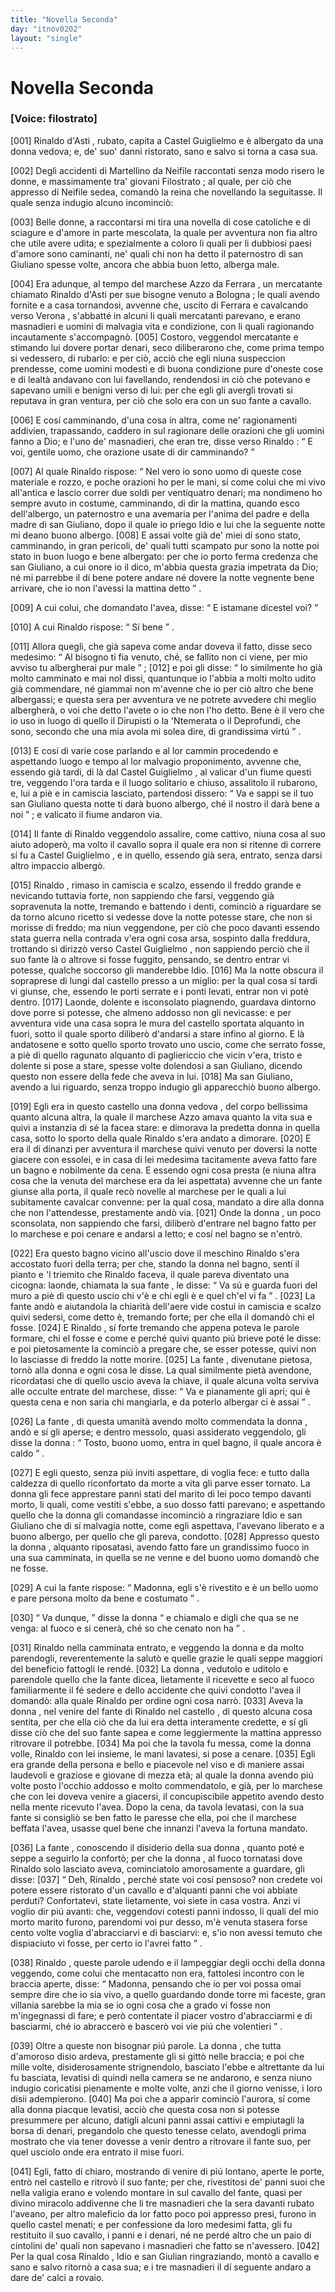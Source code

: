 ```yaml
---
title: "Novella Seconda"
day: "itnov0202"
layout: "single"
---
```

<div id="nov0202" type="novella" who="filostrato">
 <h1>
  Novella Seconda
 </h1>
 <argument>
  <p>
   <h3>
    [Voice: filostrato]
   </h3>
  </p>
  <p>
   <a name="p02020001">
    [001]
   </a>
   <name persref="rinaldoasti" type="person">
    Rinaldo d'Asti
   </name>
   , rubato, capita a
   <name placeref="castelguiglielmo" type="place">
    Castel Guiglielmo
   </name>
   e &egrave; albergato da una
   <name persref="vedova-0202" type="person">
    donna
   </name>
   vedova; e, de' suo' danni ristorato, sano e salvo si torna a casa sua.
  </p>
 </argument>
 <div3 type="commentary" who="author">
  <p>
   <a name="p02020002">
    [002]
   </a>
   Degli accidenti di
   <name persref="martellino" type="person">
    Martellino
   </name>
   da
   <name persref="neifile" type="person">
    Neifile
   </name>
   raccontati senza modo risero le donne, e massimamente tra' giovani
   <name persref="filostrato" type="person">
    Filostrato
   </name>
   ; al quale, per ci&ograve; che appresso di
   <name persref="neifile" type="person">
    Neifile
   </name>
   sedea, comand&ograve; la reina che novellando la seguitasse. Il quale senza indugio alcuno incominci&ograve;:
  </p>
 </div3>
 <div3 type="commentary" who="filostrato">
  <p>
   <a name="p02020003">
    [003]
   </a>
   Belle donne, a raccontarsi mi tira una novella di cose catoliche e di sciagure e d'amore in parte mescolata, la quale per avventura non fia altro che utile avere udita; e spezialmente a coloro li quali per li dubbiosi paesi d'amore sono caminanti, ne' quali chi non ha detto il paternostro di san Giuliano spesse volte, ancora che abbia buon letto, alberga male.
  </p>
 </div3>
 <p>
  <a name="p02020004">
   [004]
  </a>
  Era adunque, al tempo del
  <name persref="marcheseazzo" type="person">
   marchese Azzo da Ferrara
  </name>
  , un mercatante chiamato
  <name persref="rinaldoasti" type="person">
   Rinaldo d'Asti
  </name>
  per sue bisogne venuto a
  <name placeref="bologna" type="place">
   Bologna
  </name>
  ; le quali avendo fornite e a casa tornandosi, avvenne che, uscito di
  <name placeref="ferrara" type="place">
   Ferrara
  </name>
  e cavalcando verso
  <name placeref="verona" type="place">
   Verona
  </name>
  , s'abbatt&eacute; in alcuni li quali mercatanti parevano, e erano masnadieri e uomini di malvagia vita e condizione, con li quali ragionando incautamente s'accompagn&ograve;.
  <a name="p02020005">
   [005]
  </a>
  Costoro, veggendol mercatante e stimando lui dovere portar denari, seco diliberarono che, come prima tempo si vedessero, di rubarlo: e per ci&ograve;, acci&ograve; che egli niuna suspeccion prendesse, come uomini modesti e di buona condizione pure d'oneste cose e di lealt&agrave; andavano con lui favellando, rendendosi in ci&ograve; che potevano e sapevano umili e benigni verso di lui: per che egli gli avergli trovati si reputava in gran ventura, per ci&ograve; che solo era con un suo fante a cavallo.
 </p>
 <p>
  <a name="p02020006">
   [006]
  </a>
  E cos&iacute; camminando, d'una cosa in altra, come ne' ragionamenti addivien, trapassando, caddero in sul ragionare delle orazioni che gli uomini fanno a Dio; e l'uno de' masnadieri, che eran tre, disse verso
  <name persref="rinaldoasti" type="person">
   Rinaldo
  </name>
  :
  <q direct="unspecified" who="ladro-0202">
   E voi, gentile uomo, che orazione usate di dir camminando?
  </q>
 </p>
 <p>
  <a name="p02020007">
   [007]
  </a>
  Al quale
  <name persref="rinaldoasti" type="person">
   Rinaldo
  </name>
  rispose:
  <q direct="unspecified" who="rinaldoasti">
   Nel vero io sono uomo di queste cose materiale e rozzo, e poche orazioni ho per le mani, s&iacute; come colui che mi vivo all'antica e lascio correr due soldi per ventiquatro denari; ma nondimeno ho sempre avuto in costume, camminando, di dir la mattina, quando esco dell'albergo, un paternostro e una avemaria per l'anima del padre e della madre di san Giuliano, dopo il quale io priego Idio e lui che la seguente notte mi deano buono albergo.
   <a name="p02020008">
    [008]
   </a>
   E assai volte gi&agrave; de' miei d&iacute; sono stato, camminando, in gran pericoli, de' quali tutti scampato pur sono la notte poi stato in buon luogo e bene albergato: per che io porto ferma credenza che san Giuliano, a cui onore io il dico, m'abbia questa grazia impetrata da Dio; n&eacute; mi parrebbe il d&iacute; bene potere andare n&eacute; dovere la notte vegnente bene arrivare, che io non l'avessi la mattina detto
  </q>
  .
 </p>
 <p>
  <a name="p02020009">
   [009]
  </a>
  A cui colui, che domandato l'avea, disse:
  <q direct="unspecified" who="ladro-0202">
   E istamane dicestel voi?
  </q>
 </p>
 <p>
  <a name="p02020010">
   [010]
  </a>
  A cui
  <name persref="rinaldoasti" type="person">
   Rinaldo
  </name>
  rispose:
  <q direct="unspecified" who="rinaldoasti">
   S&iacute; bene
  </q>
  .
 </p>
 <p>
  <a name="p02020011">
   [011]
  </a>
  Allora quegli, che gi&agrave; sapeva come andar doveva il fatto, disse seco medesimo:
  <q direct="unspecified" who="ladro-0202">
   Al bisogno ti fia venuto, ch&eacute;, se fallito non ci viene, per mio avviso tu albergherai pur male
  </q>
  ;
  <a name="p02020012">
   [012]
  </a>
  e poi gli disse:
  <q direct="unspecified">
   Io similmente ho gi&agrave; molto camminato e mai nol dissi, quantunque io l'abbia a molti molto udito gi&agrave; commendare, n&eacute; giammai non m'avenne che io per ci&ograve; altro che bene albergassi; e questa sera per avventura ve ne potrete avvedere chi meglio albergher&agrave;, o voi che detto l'avete o io che non l'ho detto. Bene &egrave; il vero che io uso in luogo di quello il Dirupisti o la 'Ntemerata o il Deprofundi, che sono, secondo che una mia avola mi solea dire, di grandissima virt&uacute;
  </q>
  .
 </p>
 <p>
  <a name="p02020013">
   [013]
  </a>
  E cos&iacute; di varie cose parlando e al lor cammin procedendo e aspettando luogo e tempo al lor malvagio proponimento, avvenne che, essendo gi&agrave; tardi, di l&agrave; dal
  <name placeref="castelguiglielmo" type="place">
   Castel Guiglielmo
  </name>
  , al valicar d'un
  <name placeref="fiume-0202" type="place">
   fiume
  </name>
  questi tre, veggendo l'ora tarda e il luogo solitario e chiuso, assalitolo il rubarono, e, lui a pi&egrave; e in camiscia lasciato, partendosi dissero:
  <q direct="unspecified" who="ladro-0202">
   Va e sappi se il tuo san Giuliano questa notte ti dar&agrave; buono albergo, ch&eacute; il nostro il dar&agrave; bene a noi
  </q>
  ; e valicato il fiume andaron via.
 </p>
 <p>
  <a name="p02020014">
   [014]
  </a>
  Il fante di
  <name persref="rinaldoasti" type="person">
   Rinaldo
  </name>
  veggendolo assalire, come cattivo, niuna cosa al suo aiuto adoper&ograve;, ma volto il cavallo sopra il quale era non si ritenne di correre s&iacute; fu a
  <name placeref="castelguiglielmo" type="place">
   Castel Guiglielmo
  </name>
  , e in quello, essendo gi&agrave; sera, entrato, senza darsi altro impaccio alberg&ograve;.
 </p>
 <p>
  <a name="p02020015">
   [015]
  </a>
  <name persref="rinaldoasti" type="person">
   Rinaldo
  </name>
  , rimaso in camiscia e scalzo, essendo il freddo grande e nevicando tuttavia forte, non sappiendo che farsi, veggendo gi&agrave; sopravenuta la notte, tremando e battendo i denti, cominci&ograve; a riguardare se da torno alcuno ricetto si vedesse dove la notte potesse stare, che non si morisse di freddo; ma niun veggendone, per ci&ograve; che poco davanti essendo stata guerra nella contrada v'era ogni cosa arsa, sospinto dalla freddura, trottando si dirizz&ograve; verso
  <name placeref="castelguiglielmo" type="place">
   Castel Guiglielmo
  </name>
  , non sappiendo perci&ograve; che il suo fante l&agrave; o altrove si fosse fuggito, pensando, se dentro entrar vi potesse, qualche soccorso gli manderebbe Idio.
  <a name="p02020016">
   [016]
  </a>
  Ma la notte obscura il sopraprese di lungi dal
  <name placeref="castelguiglielmo" type="place">
   castello
  </name>
  presso a un miglio: per la qual cosa s&iacute; tardi vi giunse, che, essendo le porti serrate e i ponti levati, entrar non vi pot&eacute; dentro.
  <a name="p02020017">
   [017]
  </a>
  Laonde, dolente e isconsolato piagnendo, guardava dintorno dove porre si potesse, che almeno addosso non gli nevicasse: e per avventura vide una casa sopra le mura del
  <name placeref="castelguiglielmo" type="place">
   castello
  </name>
  sportata alquanto in fuori, sotto il quale sporto diliber&ograve; d'andarsi a stare infino al giorno. E l&agrave; andatosene e sotto quello sporto trovato uno uscio, come che serrato fosse, a pi&egrave; di quello ragunato alquanto di pagliericcio che vicin v'era, tristo e dolente si pose a stare, spesse volte dolendosi a san Giuliano, dicendo questo non essere della fede che aveva in lui.
  <a name="p02020018">
   [018]
  </a>
  Ma san Giuliano, avendo a lui riguardo, senza troppo indugio gli apparecchi&ograve; buono albergo.
 </p>
 <p>
  <a name="p02020019">
   [019]
  </a>
  Egli era in questo
  <name placeref="castelguiglielmo" type="place">
   castello
  </name>
  una
  <name persref="vedova-0202" type="person">
   donna vedova
  </name>
  , del corpo bellissima quanto alcuna altra, la quale il
  <name persref="marcheseazzo" type="person">
   marchese Azzo
  </name>
  amava quanto la vita sua e quivi a instanzia di s&eacute; la facea stare: e dimorava la predetta
  <name persref="vedova-0202" type="person">
   donna
  </name>
  in quella casa, sotto lo sporto della quale
  <name persref="rinaldoasti" type="person">
   Rinaldo
  </name>
  s'era andato a dimorare.
  <a name="p02020020">
   [020]
  </a>
  E era il d&iacute; dinanzi per avventura il marchese quivi venuto per doversi la notte giacere con essolei, e in casa di lei medesima tacitamente aveva fatto fare un bagno e nobilmente da cena. E essendo ogni cosa presta (e niuna altra cosa che la venuta del marchese era da lei aspettata) avvenne che un fante giunse alla porta, il quale rec&ograve; novelle al marchese per le quali a lui subitamente cavalcar convenne: per la qual cosa, mandato a dire alla
  <name persref="vedova-0202" type="person">
   donna
  </name>
  che non l'attendesse, prestamente and&ograve; via.
  <a name="p02020021">
   [021]
  </a>
  Onde la
  <name persref="vedova-0202" type="person">
   donna
  </name>
  , un poco sconsolata, non sappiendo che farsi, diliber&ograve; d'entrare nel bagno fatto per lo marchese e poi cenare e andarsi a letto; e cos&iacute; nel bagno se n'entr&ograve;.
 </p>
 <p>
  <a name="p02020022">
   [022]
  </a>
  Era questo bagno vicino all'uscio dove il meschino
  <name persref="rinaldoasti" type="person">
   Rinaldo
  </name>
  s'era accostato fuori della terra; per che, stando la
  <name persref="vedova-0202" type="person">
   donna
  </name>
  nel bagno, sent&iacute; il pianto e 'l triemito che
  <name persref="rinaldoasti" type="person">
   Rinaldo
  </name>
  faceva, il quale pareva diventato una cicogna: laonde, chiamata la sua
  <name persref="fante-0202" type="person">
   fante
  </name>
  , le disse:
  <q direct="unspecified" who="vedova-0202">
   Va s&uacute; e guarda fuori del muro a pi&egrave; di questo uscio chi v'&egrave; e chi egli &egrave; e quel ch'el vi fa
  </q>
  .
  <a name="p02020023">
   [023]
  </a>
  La
  <name persref="fante-0202" type="person">
   fante
  </name>
  and&ograve; e aiutandola la chiarit&agrave; dell'aere vide costui in camiscia e scalzo quivi sedersi, come detto &egrave;, tremando forte; per che ella il domand&ograve; chi el fosse.
  <a name="p02020024">
   [024]
  </a>
  E
  <name persref="rinaldoasti" type="person">
   Rinaldo
  </name>
  , s&iacute; forte tremando che appena poteva le parole formare, chi el fosse e come e perch&eacute; quivi quanto pi&uacute; brieve pot&eacute; le disse: e poi pietosamente la cominci&ograve; a pregare che, se esser potesse, quivi non lo lasciasse di freddo la notte morire.
  <a name="p02020025">
   [025]
  </a>
  La
  <name persref="fante-0202" type="person">
   fante
  </name>
  , divenutane pietosa, torn&ograve; alla
  <name persref="vedova-0202" type="person">
   donna
  </name>
  e ogni cosa le disse. La qual similmente piet&agrave; avendone, ricordatasi che di quello uscio aveva la chiave, il quale alcuna volta serviva alle occulte entrate del marchese, disse:
  <q direct="unspecified" who="vedova-0202">
   Va e pianamente gli apri; qui &egrave; questa cena e non saria chi mangiarla, e da poterlo albergar ci &egrave; assai
  </q>
  .
 </p>
 <p>
  <a name="p02020026">
   [026]
  </a>
  La
  <name persref="fante-0202" type="person">
   fante
  </name>
  , di questa umanit&agrave; avendo molto commendata la
  <name persref="vedova-0202" type="person">
   donna
  </name>
  , and&ograve; e s&iacute; gli aperse; e dentro messolo, quasi assiderato veggendolo, gli disse la
  <name persref="vedova-0202" type="person">
   donna
  </name>
  :
  <q direct="unspecified" who="vedova-0202">
   Tosto, buono uomo, entra in quel bagno, il quale ancora &egrave; caldo
  </q>
  .
 </p>
 <p>
  <a name="p02020027">
   [027]
  </a>
  E egli questo, senza pi&uacute; inviti aspettare, di voglia fece: e tutto dalla caldezza di quello riconfortato da morte a vita gli parve esser tornato. La
  <name persref="vedova-0202" type="person">
   donna
  </name>
  gli fece apprestare panni stati del marito di lei poco tempo davanti morto, li quali, come vestiti s'ebbe, a suo dosso fatti parevano; e aspettando quello che la
  <name persref="vedova-0202" type="person">
   donna
  </name>
  gli comandasse incominci&ograve; a ringraziare Idio e san Giuliano che di s&iacute; malvagia notte, come egli aspettava, l'avevano liberato e a buono albergo, per quello che gli pareva, condotto.
  <a name="p02020028">
   [028]
  </a>
  Appresso questo la
  <name persref="vedova-0202" type="person">
   donna
  </name>
  , alquanto riposatasi, avendo fatto fare un grandissimo fuoco in una sua camminata, in quella se ne venne e del buono uomo domand&ograve; che ne fosse.
 </p>
 <p>
  <a name="p02020029">
   [029]
  </a>
  A cui la
  <name persref="fante-0202" type="person">
   fante
  </name>
  rispose:
  <q direct="unspecified" who="fante-0202">
   Madonna, egli s'&egrave; rivestito e &egrave; un bello uomo e pare persona molto da bene e costumato
  </q>
  .
 </p>
 <p>
  <a name="p02020030">
   [030]
  </a>
  <q direct="unspecified" who="vedova-0202">
   Va dunque,
  </q>
  disse la
  <name persref="vedova-0202" type="person">
   donna
  </name>
  <q direct="unspecified">
   e chiamalo e digli che qua se ne venga: al fuoco e si cener&agrave;, ch&eacute; so che cenato non ha
  </q>
  .
 </p>
 <p>
  <a name="p02020031">
   [031]
  </a>
  <name persref="rinaldoasti" type="person">
   Rinaldo
  </name>
  nella camminata entrato, e veggendo la
  <name persref="vedova-0202" type="person">
   donna
  </name>
  e da molto parendogli, reverentemente la salut&ograve; e quelle grazie le quali seppe maggiori del beneficio fattogli le rend&eacute;.
  <a name="p02020032">
   [032]
  </a>
  La
  <name persref="vedova-0202" type="person">
   donna
  </name>
  , vedutolo e uditolo e parendole quello che la
  <name persref="fante-0202" type="person">
   fante
  </name>
  dicea, lietamente il ricevette e seco al fuoco familiarmente il f&eacute; sedere e dello accidente che quivi condotto l'avea il domand&ograve;: alla quale
  <name persref="rinaldoasti" type="person">
   Rinaldo
  </name>
  per ordine ogni cosa narr&ograve;.
  <a name="p02020033">
   [033]
  </a>
  Aveva la
  <name persref="vedova-0202" type="person">
   donna
  </name>
  , nel venire del fante di
  <name persref="rinaldoasti" type="person">
   Rinaldo
  </name>
  nel
  <name placeref="castelguiglielmo" type="place">
   castello
  </name>
  , di questo alcuna cosa sentita, per che ella ci&ograve; che da lui era detta interamente credette, e s&iacute; gli disse ci&ograve; che del suo fante sapea e come leggiermente la mattina appresso ritrovare il potrebbe.
  <a name="p02020034">
   [034]
  </a>
  Ma poi che la tavola fu messa, come la
  <name persref="vedova-0202" type="person">
   donna
  </name>
  volle,
  <name persref="rinaldoasti" type="person">
   Rinaldo
  </name>
  con lei insieme, le mani lavatesi, si pose a cenare.
  <a name="p02020035">
   [035]
  </a>
  Egli era grande della persona e bello e piacevole nel viso e di maniere assai laudevoli e graziose e giovane di mezza et&agrave;; al quale la
  <name persref="vedova-0202" type="person">
   donna
  </name>
  avendo pi&uacute; volte posto l'occhio addosso e molto commendatolo, e gi&agrave;, per lo marchese che con lei doveva venire a giacersi, il concupiscibile appetito avendo desto nella mente ricevuto l'avea. Dopo la cena, da tavola levatasi, con la sua fante si consigli&ograve; se ben fatto le paresse che ella, poi che il marchese beffata l'avea, usasse quel bene che innanzi l'aveva la fortuna mandato.
 </p>
 <p>
  <a name="p02020036">
   [036]
  </a>
  La
  <name persref="fante-0202" type="person">
   fante
  </name>
  , conoscendo il disiderio della sua
  <name persref="vedova-0202" type="person">
   donna
  </name>
  , quanto pot&eacute; e seppe a seguirlo la confort&ograve;; per che la
  <name persref="vedova-0202" type="person">
   donna
  </name>
  , al fuoco tornatasi dove
  <name persref="rinaldoasti" type="person">
   Rinaldo
  </name>
  solo lasciato aveva, cominciatolo amorosamente a guardare, gli disse:
  <a name="p02020037">
   [037]
  </a>
  <q direct="unspecified" who="vedova-0202">
   Deh,
   <name persref="rinaldoasti" type="person">
    Rinaldo
   </name>
   , perch&eacute; state voi cos&iacute; pensoso? non credete voi potere essere ristorato d'un cavallo e d'alquanti panni che voi abbiate perduti? Confortatevi, state lietamente, voi siete in casa vostra. Anzi vi voglio dir pi&uacute; avanti: che, veggendovi cotesti panni indosso, li quali del mio morto marito furono, parendomi voi pur desso, m'&egrave; venuta stasera forse cento volte voglia d'abracciarvi e di basciarvi: e, s'io non avessi temuto che dispiaciuto vi fosse, per certo io l'avrei fatto
  </q>
  .
 </p>
 <p>
  <a name="p02020038">
   [038]
  </a>
  <name persref="rinaldoasti" type="person">
   Rinaldo
  </name>
  , queste parole udendo e il lampeggiar degli occhi della
  <name persref="vedova-0202" type="person">
   donna
  </name>
  veggendo, come colui che mentacatto non era, fattolesi incontro con le braccia aperte, disse:
  <q direct="unspecified" who="rinaldoasti">
   Madonna, pensando che io per voi possa omai sempre dire che io sia vivo, a quello guardando donde torre mi faceste, gran villania sarebbe la mia se io ogni cosa che a grado vi fosse non m'ingegnassi di fare; e per&ograve; contentate il piacer vostro d'abracciarmi e di basciarmi, ch&eacute; io abraccer&ograve; e bascer&ograve; voi vie pi&uacute; che volentieri
  </q>
  .
 </p>
 <p>
  <a name="p02020039">
   [039]
  </a>
  Oltre a queste non bisognar pi&uacute; parole. La
  <name persref="vedova-0202" type="person">
   donna
  </name>
  , che tutta d'amoroso disio ardeva, prestamente gli si gitt&ograve; nelle braccia; e poi che mille volte, disiderosamente strignendolo, basciato l'ebbe e altrettante da lui fu basciata, levatisi di quindi nella camera se ne andarono, e senza niuno indugio coricatisi pienamente e molte volte, anzi che il giorno venisse, i loro disii adempierono.
  <a name="p02020040">
   [040]
  </a>
  Ma poi che a apparir cominci&ograve; l'aurora, s&iacute; come alla
  <name persref="vedova-0202" type="person">
   donna
  </name>
  piacque levatisi, acci&ograve; che questa cosa non si potesse presummere per alcuno, datigli alcuni panni assai cattivi e empiutagli la borsa di denari, pregandolo che questo tenesse celato, avendogli prima mostrato che via tener dovesse a venir dentro a ritrovare il fante suo, per quel usciolo onde era entrato il mise fuori.
 </p>
 <p>
  <a name="p02020041">
   [041]
  </a>
  Egli, fatto d&iacute; chiaro, mostrando di venire di pi&uacute; lontano, aperte le porte, entr&ograve; nel
  <name placeref="castelguiglielmo" type="place">
   castello
  </name>
  e ritrov&ograve; il suo fante; per che, rivestitosi de' panni suoi che nella valigia erano e volendo montare in sul cavallo del fante, quasi per divino miracolo addivenne che li tre masnadieri che la sera davanti rubato l'aveano, per altro maleficio da lor fatto poco poi appresso presi, furono in quello
  <name placeref="castelguiglielmo" type="place">
   castel
  </name>
  menati; e per confessione da loro medesimi fatta, gli fu restituito il suo cavallo, i panni e i denari, n&eacute; ne perd&eacute; altro che un paio di cintolini de' quali non sapevano i masnadieri che fatto se n'avessero.
  <a name="p02020042">
   [042]
  </a>
  Per la qual cosa
  <name persref="rinaldoasti" type="person">
   Rinaldo
  </name>
  , Idio e san Giulian ringraziando, mont&ograve; a cavallo e sano e salvo ritorn&ograve; a casa sua; e i tre masnadieri il d&iacute; seguente andaro a dare de' calci a rovaio.
 </p>
</div>